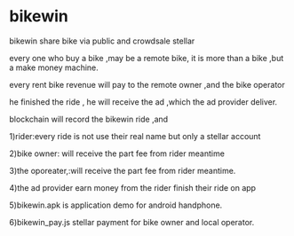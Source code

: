 # bikewin
bikewin share bike via public and crowdsale stellar 

every one who buy a bike ,may be a remote bike,
it is more than a bike ,but a make money machine.


 every rent bike revenue will pay to the remote owner ,and  the bike operator
 
 he finished the ride , he will receive the ad ,which the ad provider deliver.
 
 blockchain will record the bikewin ride ,and 
 
 1)rider:every ride is not use their real name but only a stellar account
 
 2)bike owner: will receive the part fee from rider meantime
 
 3)the oporeater,:will receive the part fee from rider meantime.
 
 4)the ad provider earn money from the rider finish their ride on app
 
 5)bikewin.apk is application demo for android handphone.
 
 6)bikewin_pay.js stellar payment for bike owner and local operator.
   
